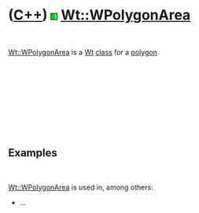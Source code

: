 
 

 

 

 

 

([C++](Cpp.md)) ![Wt](PicWt.png) [Wt::WPolygonArea](CppWPolygonArea.md)
=========================================================================

 

[Wt::WPolygonArea](CppWPolygonArea.md) is a [Wt](CppWt.md)
[class](CppClass.md) for a [polygon](CppPolygon.md)[]().

 

 

 

 

 

Examples
--------

 

[Wt::WPolygonArea](CppWPolygonArea.md) is used in, among others:

-   ...

 

 

 

 

 

 

